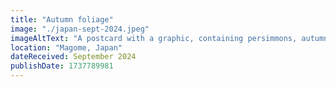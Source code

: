 ```yaml
---
title: "Autumn foliage"
image: "./japan-sept-2024.jpeg"
imageAltText: "A postcard with a graphic, containing persimmons, autumn leaves, tuna being fried on a grill and a cat with fish in its mouth."
location: "Magome, Japan"
dateReceived: September 2024
publishDate: 1737789981
---
```

